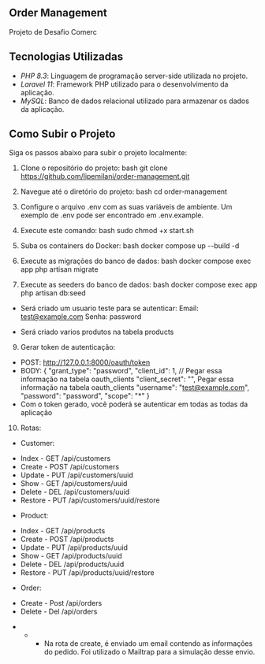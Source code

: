 ## Order Management

Projeto de Desafio Comerc

## Tecnologias Utilizadas

- *PHP 8.3*: Linguagem de programação server-side utilizada no projeto.
- *Laravel 11*: Framework PHP utilizado para o desenvolvimento da aplicação.
- *MySQL*: Banco de dados relacional utilizado para armazenar os dados da aplicação.

## Como Subir o Projeto

Siga os passos abaixo para subir o projeto localmente:

1. Clone o repositório do projeto:
   bash
   git clone https://github.com/lipemilani/order-management.git


2. Navegue até o diretório do projeto:
   bash
   cd order-management


3. Configure o arquivo .env com as suas variáveis de ambiente. Um exemplo de .env pode ser encontrado em .env.example.


4. Execute este comando:
   bash
   sudo chmod +x start.sh


5. Suba os containers do Docker:
   bash
   docker compose up --build -d


6. Execute as migrações do banco de dados:
   bash
   docker compose exec app php artisan migrate

7. Execute as seeders do banco de dados:
   bash
   docker compose exec app php artisan db:seed

* Será criado um usuario teste para se autenticar: 
  Email: test@example.com Senha: password

* Será criado varios produtos na tabela products


9. Gerar token de autenticação:
* POST: http://127.0.0.1:8000/oauth/token
* BODY: {
  "grant_type": "password",
  "client_id": 1, // Pegar essa informação na tabela oauth_clients
  "client_secret": "", Pegar essa informação na tabela oauth_clients
  "username": "test@example.com",
  "password": "password",
  "scope": "*"
  }
* Com o token gerado, você poderá se autenticar em todas as todas da aplicação


10. Rotas:
* Customer:
- Index - GET /api/customers
- Create - POST /api/customers
- Update - PUT /api/customers/uuid
- Show - GET /api/customers/uuid
- Delete - DEL /api/customers/uuid
- Restore - PUT /api/customers/uuid/restore

* Product:
- Index - GET /api/products
- Create - POST /api/products
- Update - PUT /api/products/uuid
- Show - GET /api/products/uuid
- Delete - DEL /api/products/uuid
- Restore - PUT /api/products/uuid/restore

* Order:
- Create - Post /api/orders
- Delete - Del /api/orders
* * * Na rota de create, é enviado um email contendo as informações do pedido. Foi utilizado o Mailtrap para a simulação desse envio.

